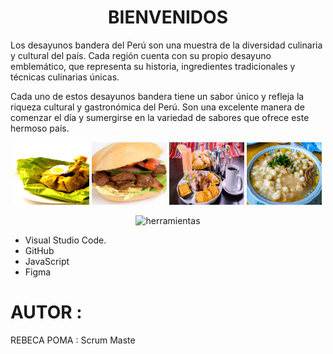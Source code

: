 <h1 align= center>BIENVENIDOS</h1> 
Los desayunos bandera del Perú son una muestra de la diversidad culinaria y cultural del país. Cada región cuenta con su propio desayuno emblemático, que representa su historia, ingredientes tradicionales y técnicas culinarias únicas.

Cada uno de estos desayunos bandera tiene un sabor único y refleja la riqueza cultural y gastronómica del Perú. Son una excelente manera de comenzar el día y sumergirse en la variedad de sabores que ofrece este hermoso país.
<p align=center>
<img src="Images/img_7.jpg" alt="" width="120" height="100"/>
<img src="Images/img_6.jpg" alt="" width="120" height="100"/>
<img src="Images/img_5.jpg" alt="" width="120" height="100"/>
<img src="Images/img_4.jpg" alt="" width="120" height="100"/>
</p>

<p align=center>
 <img src=https://github.com/JaviSeC/reservasjs/assets/132651136/65c7313c-429b-4f58-b43b-db86a9b5e6c2 alt=herramientas>
 </p>
<ul>
  <li>Visual Studio Code.</li>
  <li>GitHub</li>
  <li>JavaScript</li>
  <li>Figma</li>
</ul>

# AUTOR :
REBECA  POMA : Scrum Maste
